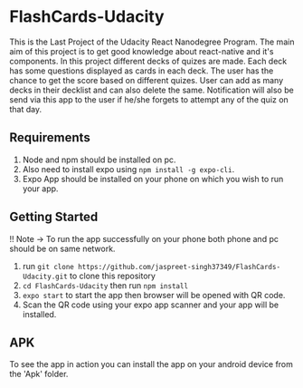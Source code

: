 # FlashCards-Udacity

This is the Last Project of the Udacity React Nanodegree Program. The main aim of this project is to get good knowledge about react-native and it's components. In this project different decks of quizes are made. Each deck has some questions displayed as cards in each deck. The user has the chance to get the score based on different quizes. User can add as many decks in their decklist and can also delete the same. Notification will also be send via this app to the user if he/she forgets to attempt any of the quiz on that day.

## Requirements
1. Node and npm should be installed on pc.
2. Also need to install expo using `npm install -g expo-cli`.
3. Expo App should be installed on your phone on which you wish to run your app.

## Getting Started
!! Note -> To run the app successfully on your phone both phone and pc should be on same network.

1. run `git clone https://github.com/jaspreet-singh37349/FlashCards-Udacity.git` to clone this repository
2. `cd FlashCards-Udacity` then run `npm install`
3. `expo start` to start the app then browser will be opened with QR code.
4. Scan the QR code using your expo app scanner and your app will be installed.

## APK

To see the app in action you can install the app on your android device from the 'Apk' folder.
